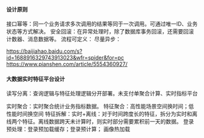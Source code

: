 #### 设计原则
接口幂等：同一个业务请求多次调用的结果等同于一次调用。可通过唯一ID、业务状态等方式解决。
安全回滚：在异常处理时，除了数据库事务回滚，还需要回滚计数器、消息数据等。
流程可定义：
尽量异步：

https://baijiahao.baidu.com/s?id=1688916329743913023&wfr=spider&for=pc
https://www.pianshen.com/article/5554360927/
#### 大数据实时特征平台设计
读写分离：查询逻辑与特征处理逻辑分开部署。未支付单聚合计算、实时指标平台

实时聚合：实时聚合统计业务指标数据。
特征聚合：高性能场景空间换时间；低性能时间换空间
特征拆解：实时+离线：对于时间跨度长的特征，拆分为实时和离线两个特征。离线数据跨天未计算时，则实时部分需要累积前一天的数据。
登录预处理：登录预加载缓存；登录预计算；
画像热加载
